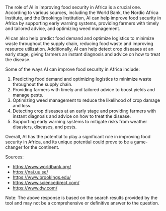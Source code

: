 The role of AI in improving food security in Africa is a crucial one. According to various sources, including the World Bank, the Nordic Africa Institute, and the Brookings Institution, AI can help improve food security in Africa by supporting early warning systems, providing farmers with timely and tailored advice, and optimizing weed management. 

AI can also help predict food demand and optimize logistics to minimize waste throughout the supply chain, reducing food waste and improving resource utilization. Additionally, AI can help detect crop diseases at an early stage, giving farmers an instant diagnosis and advice on how to treat the disease.

Some of the ways AI can improve food security in Africa include:

1. Predicting food demand and optimizing logistics to minimize waste throughout the supply chain.
2. Providing farmers with timely and tailored advice to boost yields and manage pests.
3. Optimizing weed management to reduce the likelihood of crop damage and loss.
4. Detecting crop diseases at an early stage and providing farmers with instant diagnosis and advice on how to treat the disease.
5. Supporting early warning systems to mitigate risks from weather disasters, diseases, and pests.

Overall, AI has the potential to play a significant role in improving food security in Africa, and its unique potential could prove to be a game-changer for the continent.

Sources:
- https://www.worldbank.org/
- https://nai.uu.se/
- https://www.brookings.edu/
- https://www.sciencedirect.com/
- https://www.dw.com/ 

Note: The above response is based on the search results provided by the tool and may not be a comprehensive or definitive answer to the question.